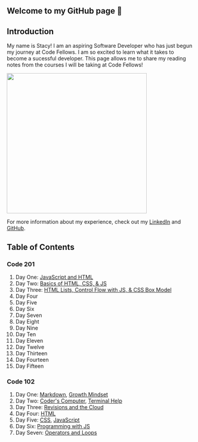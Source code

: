 ## Welcome to my GitHub page 🤩

## Introduction 
My name is Stacy! I am an aspiring Software Developer who has just begun my journey at Code Fellows. I am so excited to learn what it takes to become a sucessful developer. This page allows me to share my reading notes from the courses I will be taking at Code Fellows!

<img src="https://media-exp1.licdn.com/dms/image/C4E03AQHP8D08Bb3wXw/profile-displayphoto-shrink_800_800/0/1647482437612?e=1661385600&v=beta&t=DJdnbccGeAxXoh8JOqHp4shw4-BzN9gOOg8UlM_h6Wg" width="375" />

For more information about my experience, check out my [LinkedIn](https://www.linkedin.com/in/stacy-yu-1a97a722b/) and [GitHub](https://github.com/stacyyuu). 

## Table of Contents

### Code 201
1. Day One: [JavaScript and HTML](201/class-01.md)
2. Day Two: [Basics of HTML, CSS, & JS](201/class-02.md)
3. Day Three: [HTML Lists, Control Flow with JS, & CSS Box Model](201/class-03.md)
4. Day Four
5. Day Five
6. Day Six
7. Day Seven
8. Day Eight
9. Day Nine
10. Day Ten
11. Day Eleven
12. Day Twelve 
13. Day Thirteen
14. Day Fourteen
15. Day Fifteen 

### Code 102
1. Day One: [Markdown](102/markdown.md), [Growth Mindset](102/growthmindset.md)
2. Day Two: [Coder's Computer](102/mycomputer.md), [Terminal Help](102/terminalcheat.md)
3. Day Three: [Revisions and the Cloud](102/revisionsandcloud.md)
4. Day Four: [HTML](102/html.md)
5. Day Five: [CSS](102/CSS.md), [JavaScript](120/javascript.md)
6. Day Six: [Programming with JS](102/js.md)
7. Day Seven: [Operators and Loops](102/operatorsandloops.md)



